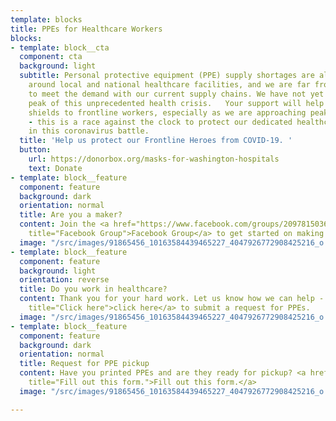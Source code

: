 ```yaml
---
template: blocks
title: PPEs for Healthcare Workers
blocks:
- template: block__cta
  component: cta
  background: light
  subtitle: Personal protective equipment (PPE) supply shortages are already happening
    around local and national healthcare facilities, and we are far from being able
    to meet the demand with our current supply chains. We have not yet reached the
    peak of this unprecedented health crisis.   Your support will help us supply face
    shields to frontline workers, especially as we are approaching peak resource use
    - this is a race against the clock to protect our dedicated healthcare professionals
    in this coronavirus battle.
  title: 'Help us protect our Frontline Heroes from COVID-19. '
  button:
    url: https://donorbox.org/masks-for-washington-hospitals
    text: Donate
- template: block__feature
  component: feature
  background: dark
  orientation: normal
  title: Are you a maker?
  content: Join the <a href="https://www.facebook.com/groups/209781503693623/?fref=nf"
    title="Facebook Group">Facebook Group</a> to get started on making PPEs<br>
  image: "/src/images/91865456_10163584439465227_4047926772908425216_o.jpg"
- template: block__feature
  component: feature
  background: light
  orientation: reverse
  title: Do you work in healthcare?
  content: Thank you for your hard work. Let us know how we can help - <a href="https://airtable.com/shr8N7KR1XbVziJ5k"
    title="Click here">click here</a> to submit a request for PPEs.
  image: "/src/images/91865456_10163584439465227_4047926772908425216_o.jpg"
- template: block__feature
  component: feature
  background: dark
  orientation: normal
  title: Request for PPE pickup
  content: Have you printed PPEs and are they ready for pickup? <a href="https://airtable.com/shriWHxJj5lhjHIdJ"
    title="Fill out this form.">Fill out this form.</a>
  image: "/src/images/91865456_10163584439465227_4047926772908425216_o.jpg"

---
```


